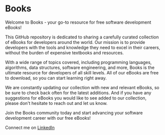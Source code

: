 # Books

Welcome to Books - your go-to resource for free software development eBooks!

This GitHub repository is dedicated to sharing a carefully curated collection of eBooks for developers around the world. Our mission is to provide developers with the tools and knowledge they need to excel in their careers, without the burden of expensive textbooks and resources.

With a wide range of topics covered, including programming languages, algorithms, data structures, software engineering, and more, Books is the ultimate resource for developers of all skill levels. All of our eBooks are free to download, so you can start learning right away.

We are constantly updating our collection with new and relevant eBooks, so be sure to check back often for the latest additions. And if you have any suggestions for eBooks you would like to see added to our collection, please don't hesitate to reach out and let us know.

Join the Books community today and start advancing your software development career with our free eBooks!

Connect me on [LinkedIn](https://www.linkedin.com/in/nitishhsinghhh/)
